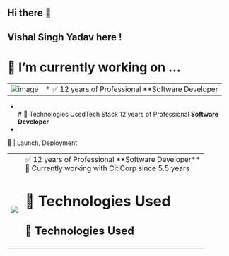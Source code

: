 ## Hi there 👋
## Vishal Singh Yadav here !

<!--
**vishal637yadav/vishal637yadav** is a ✨ _special_ ✨ repository because its `README.md` (this file) appears on your GitHub profile.

Here are some ideas to get you started:

- 🔭 I’m currently working on ...
- 🌱 I’m currently learning ...
- 👯 I’m looking to collaborate on ...
- 🤔 I’m looking for help with ...
- 💬 Ask me about ...
- 📫 How to reach me: ...
- 😄 Pronouns: ...
- ⚡ Fun fact: ...
-->

#  🔭 I’m currently working on ...

|  | |
|-------|----|
 ![image](https://github.com/user-attachments/assets/95cccc36-3cd2-41a0-9716-eb325fb41cb5)| * ✅ 12 years of Professional **Software Developer<br>
 *  <br> # 🧰 Technologies UsedTech Stack 12 years of Professional **Software Developer**
 *   
 
 🚀    | Launch, Deployment
 
<table>
  <tr>
    <td>
     <br><br>
     <image src="./vishal_yadav_profilePic.png"/>
    </td>
    <td>
        ✅ 12 years of Professional **Software Developer**<br>
          🔭 Currently working with CitiCorp since 5.5 years<br>
          <h1> 🧰 Technologies Used</h1>
          <h2> 🧰 Technologies Used</h2>
     
  </tr>
</table>


